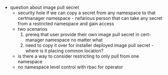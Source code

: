 - question about image pull secret
    - security hole if we can copy a secret from any namespace to that certmanager namespace - nefarious person that can take any secret from a restricted namespace and gain access
    - two scenarios
        1. prereq that user provide their own image pull secret in cert-manager namespace no matter what
        2. need to copy it over for installer deployed image pull secret - where is it placing common location?
    - is there a way to consider restricting to only pull from one namespace 
    - no namespace level control with rbac for operator
